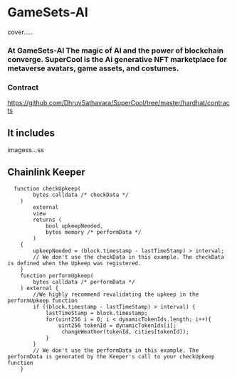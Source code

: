# GameSets-AI

cover.....

### At GameSets-AI The magic of AI and the power of blockchain converge. SuperCool is the Ai generative NFT marketplace for metaverse avatars, game assets, and costumes. 

### Contract 

https://github.com/DhruvSathavara/SuperCool/tree/master/hardhat/contracts


## It includes
imagess...ss





## Chainlink Keeper

```
  function checkUpkeep(
        bytes calldata /* checkData */
    )
        external
        view
        returns (
            bool upkeepNeeded,
            bytes memory /* performData */
        )
    {
        upkeepNeeded = (block.timestamp - lastTimeStamp) > interval;
        // We don't use the checkData in this example. The checkData is defined when the Upkeep was registered.
    }
    function performUpkeep(
        bytes calldata /* performData */
    ) external {
        //We highly recommend revalidating the upkeep in the performUpkeep function
        if ((block.timestamp - lastTimeStamp) > interval) {
            lastTimeStamp = block.timestamp;
            for(uint256 i = 0; i < dynamicTokenIds.length; i++){
                uint256 tokenId = dynamicTokenIds[i];
                 changeWeather(tokenId, cities[tokenId]);
            }
        }
        // We don't use the performData in this example. The performData is generated by the Keeper's call to your checkUpkeep function
    }

```


